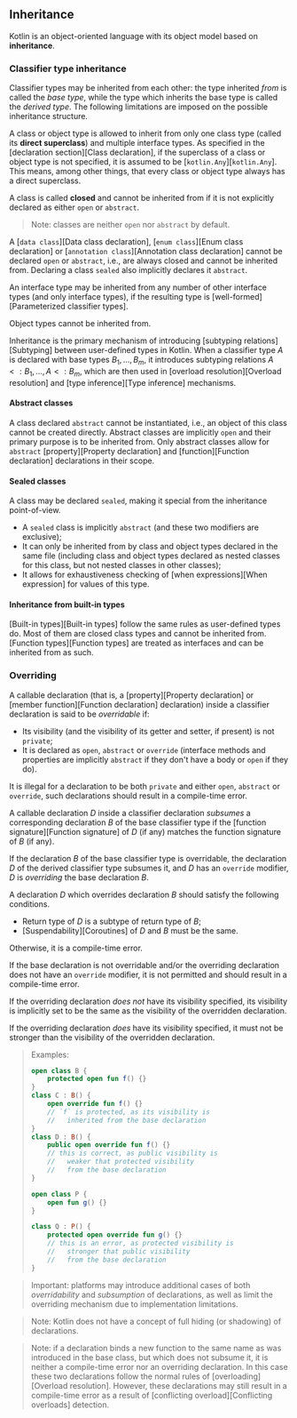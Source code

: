 ## Inheritance

Kotlin is an object-oriented language with its object model based on **inheritance**.

### Classifier type inheritance

Classifier types may be inherited from each other: the type inherited *from* is called the *base type*, while the type which inherits the base type is called the *derived type*.
The following limitations are imposed on the possible inheritance structure.

A class or object type is allowed to inherit from only one class type (called its **direct superclass**) and multiple interface types.
As specified in the [declaration section][Class declaration], if the superclass of a class or object type is not specified, it is assumed to be [`kotlin.Any`][`kotlin.Any`].
This means, among other things, that every class or object type always has a direct superclass.

A class is called **closed** and cannot be inherited from if it is not explicitly declared as either `open` or `abstract`.

> Note: classes are neither `open` nor `abstract` by default.

A [`data class`][Data class declaration], [`enum class`][Enum class declaration] or [`annotation class`][Annotation class declaration] cannot be declared `open` or `abstract`, i.e., are always closed and cannot be inherited from.
Declaring a class `sealed` also implicitly declares it `abstract`.

An interface type may be inherited from any number of other interface types (and only interface types), if the resulting type is [well-formed][Parameterized classifier types].

Object types cannot be inherited from.

Inheritance is the primary mechanism of introducing [subtyping relations][Subtyping] between user-defined types in Kotlin.
When a classifier type $A$ is declared with base types $B_1, \dots, B_m$, it introduces subtyping relations $A <: B_1, \ldots, A <: B_m$, which are then used in [overload resolution][Overload resolution] and [type inference][Type inference] mechanisms.

#### Abstract classes

A class declared `abstract` cannot be instantiated, i.e., an object of this class cannot be created directly.
Abstract classes are implicitly `open` and their primary purpose is to be inherited from.
Only abstract classes allow for `abstract` [property][Property declaration] and [function][Function declaration] declarations in their scope.

#### Sealed classes

A class may be declared `sealed`, making it special from the inheritance point-of-view.

- A `sealed` class is implicitly `abstract` (and these two modifiers are exclusive);
- It can only be inherited from by class and object types declared in the same file (including class and object types declared as nested classes for this class, but not nested classes in other classes);
- It allows for exhaustiveness checking of [when expressions][When expression] for values of this type.

#### Inheritance from built-in types

[Built-in types][Built-in types] follow the same rules as user-defined types do.
Most of them are closed class types and cannot be inherited from.
[Function types][Function types] are treated as interfaces and can be inherited from as such.

### Overriding

A callable declaration (that is, a [property][Property declaration] or [member function][Function declaration] declaration) inside a classifier declaration is said to be *overridable* if:

- Its visibility (and the visibility of its getter and setter, if present) is not `private`;
- It is declared as `open`, `abstract` or `override` (interface methods and properties are implicitly `abstract` if they don't have a body or `open` if they do).

It is illegal for a declaration to be both `private` and either `open`, `abstract` or `override`, such declarations should result in a compile-time error.

A callable declaration $D$ inside a classifier declaration *subsumes* a corresponding declaration $B$ of the base classifier type if the [function signature][Function signature] of $D$ (if any) matches the function signature of $B$ (if any).

If the declaration $B$ of the base classifier type is overridable, the declaration $D$ of the derived classifier type subsumes it, and $D$ has an `override` modifier, $D$ is *overriding* the base declaration $B$.

A declaration $D$ which overrides declaration $B$ should satisfy the following conditions.

- Return type of $D$ is a subtype of return type of $B$;
- [Suspendability][Coroutines] of $D$ and $B$ must be the same.

Otherwise, it is a compile-time error.

If the base declaration is not overridable and/or the overriding declaration does not have an `override` modifier, it is not permitted and should result in a compile-time error.

If the overriding declaration *does not* have its visibility specified, its visibility is implicitly set to be the same as the visibility of the overridden declaration.

If the overriding declaration *does* have its visibility specified, it must not be stronger than the visibility of the overridden declaration.

> Examples:
> ```kotlin 
> open class B {
>     protected open fun f() {}
> }
> class C : B() {
>     open override fun f() {}
>     // `f` is protected, as its visibility is
>     //   inherited from the base declaration
> }
> class D : B() {
>     public open override fun f() {}
>     // this is correct, as public visibility is
>     //   weaker that protected visibility
>     //   from the base declaration
> }
> 
> open class P {
>     open fun g() {}
> }
> 
> class Q : P() {
>     protected open override fun g() {}
>     // this is an error, as protected visibility is
>     //   stronger that public visibility
>     //   from the base declaration
> }
> ```

> Important: platforms may introduce additional cases of both *overridability* and *subsumption* of declarations, as well as limit the overriding mechanism due to implementation limitations.

> Note: Kotlin does not have a concept of full hiding (or shadowing) of declarations.

> Note: if a declaration binds a new function to the same name as was introduced in the base class, but which does not subsume it, it is neither a compile-time error nor an overriding declaration.
> In this case these two declarations follow the normal rules of [overloading][Overload resolution].
> However, these declarations may still result in a compile-time error as a result of [conflicting overload][Conflicting overloads] detection.
